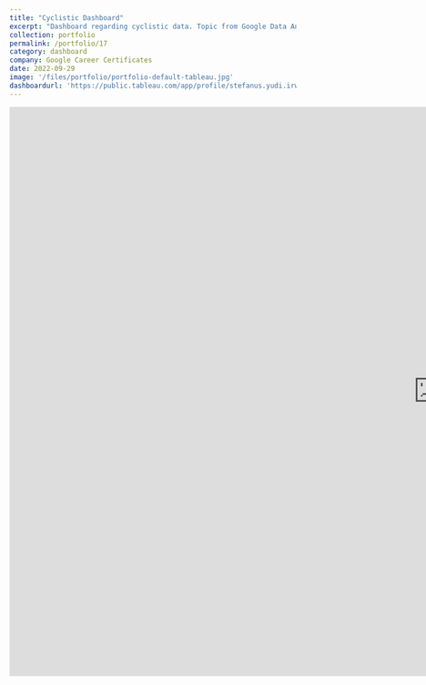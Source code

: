 ```yaml
---
title: "Cyclistic Dashboard"
excerpt: "Dashboard regarding cyclistic data. Topic from Google Data Analytic Certificate"
collection: portfolio
permalink: /portfolio/17
category: dashboard
company: Google Career Certificates
date: 2022-09-29
image: '/files/portfolio/portfolio-default-tableau.jpg'
dashboardurl: 'https://public.tableau.com/app/profile/stefanus.yudi.irwan/viz/CyclisticDashboard_16644304855300/Dashboard1'
---
```


<iframe src="https://public.tableau.com/views/CyclisticDashboard_16644304855300/Dashboard1?:showVizHome=no&:embed=true"
    width="1500px" height="1000px" frameborder="0"></iframe>